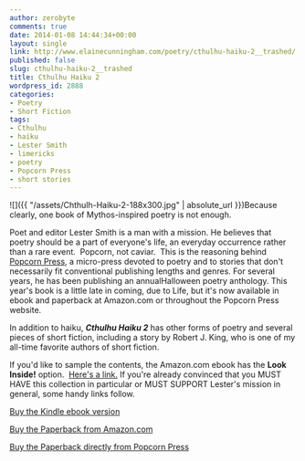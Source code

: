 ```yaml
---
author: zerobyte
comments: true
date: 2014-01-08 14:44:34+00:00
layout: single
link: http://www.elainecunningham.com/poetry/cthulhu-haiku-2__trashed/
published: false
slug: cthulhu-haiku-2__trashed
title: Cthulhu Haiku 2
wordpress_id: 2888
categories:
- Poetry
- Short Fiction
tags:
- Cthulhu
- haiku
- Lester Smith
- limericks
- poetry
- Popcorn Press
- short stories
---
```


![]({{ "/assets/Chthulh-Haiku-2-188x300.jpg" | absolute_url }})Because clearly, one book of Mythos-inspired poetry is not enough.

Poet and editor Lester Smith is a man with a mission. He believes that poetry should be a part of everyone's life, an everyday occurrence rather than a rare event.  Popcorn, not caviar.  This is the reasoning behind [Popcorn Press](http://www.popcornpress.com), a micro-press devoted to poetry and to stories that don't necessarily fit conventional publishing lengths and genres. For several years, he has been publishing an annualHalloween poetry anthology. This year's book is a little late in coming, due to Life, but it's now available in ebook and paperback at Amazon.com or throughout the Popcorn Press website.

In addition to haiku, **_Cthulhu Haiku 2_** has other forms of poetry and several pieces of short fiction, including a story by Robert J. King, who is one of my all-time favorite authors of short fiction.

If you'd like to sample the contents, the Amazon.com ebook has the **Look Inside!** option.  [Here's a link.](http://www.amazon.com/Cthulhu-Mythos-Madness-Popcorn-Horror-ebook/dp/B00HD1UT3M/ref=sr_1_1?ie=UTF8&qid=1389191774&sr=8-1&keywords=cthulhu+haiku+2) If you're already convinced that you MUST HAVE this collection in particular or MUST SUPPORT Lester's mission in general, some handy links follow.

[Buy the Kindle ebook version](http://www.amazon.com/Cthulhu-Mythos-Madness-Popcorn-Horror-ebook/dp/B00HD1UT3M/ref=sr_1_1?ie=UTF8&qid=1389190962&sr=8-1&keywords=cthulhu+haiku+2)

[Buy the Paperback from Amazon.com](http://www.amazon.com/Cthulhu-Haiku-II-Madness-Popcorn/dp/1494342405/ref=sr_1_2?ie=UTF8&qid=1389191515&sr=8-2&keywords=cthulhu+haiku+2)

[Buy the Paperback directly from Popcorn Press](http://popcornpress.com/cthulhu-haiku-ii-and-more-mythos-madness.html)
